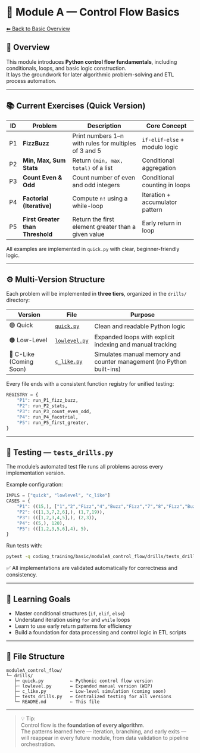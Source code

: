 # 🧩 Module A — Control Flow Basics
[⬅ Back to Basic Overview](../../README.md)

## 🎯 Overview
This module introduces **Python control flow fundamentals**, including conditionals, loops, and basic logic construction.  
It lays the groundwork for later algorithmic problem-solving and ETL process automation.

---

## 📚 Current Exercises (Quick Version)

| ID | Problem | Description | Core Concept |
|----|----------|--------------|---------------|
| P1 | **FizzBuzz** | Print numbers 1–n with rules for multiples of 3 and 5 | `if-elif-else` + modulo logic |
| P2 | **Min, Max, Sum Stats** | Return `(min, max, total)` of a list | Conditional aggregation |
| P3 | **Count Even & Odd** | Count number of even and odd integers | Conditional counting in loops |
| P4 | **Factorial (Iterative)** | Compute `n!` using a while-loop | Iteration + accumulator pattern |
| P5 | **First Greater than Threshold** | Return the first element greater than a given value | Early return in loop |

All examples are implemented in `quick.py` with clear, beginner-friendly logic.

---

## ⚙️ Multi-Version Structure

Each problem will be implemented in **three tiers**, organized in the `drills/` directory:

| Version | File | Purpose |
|----------|------|----------|
| 🟢 Quick | [`quick.py`](quick.py) | Clean and readable Python logic |
| 🟠 Low-Level | [`lowlevel.py`](lowlevel.py) | Expanded loops with explicit indexing and manual tracking |
| 🔵 C-Like (Coming Soon) | [`c_like.py`](c_like.py) | Simulates manual memory and counter management (no Python built-ins) |

Every file ends with a consistent function registry for unified testing:
```python
REGISTRY = {
    "P1": run_P1_fizz_buzz,
    "P2": run_P2_stats,
    "P3": run_P3_count_even_odd,
    "P4": run_P4_facotrial,
    "P5": run_P5_first_greater,
}
```

---

## 🧪 Testing — `tests_drills.py`

The module’s automated test file runs all problems across every implementation version.

Example configuration:
```python
IMPLS = ["quick", "lowlevel", "c_like"]
CASES = {
    "P1": ((15,), ["1","2","Fizz","4","Buzz","Fizz","7","8","Fizz","Buzz","11","Fizz","13","14","FizzBuzz"]),
    "P2": (([1,3,7,2,6],), (1,7,19)),
    "P3": (([1,2,3,4,5],), (2,3)),
    "P4": ((5,), 120),
    "P5": (([1,2,3,5,6],4), 5),
}
```

Run tests with:
```bash
pytest -q coding_training/basic/moduleA_control_flow/drills/tests_drills.py
```

✅ All implementations are validated automatically for correctness and consistency.

---

## 🧭 Learning Goals

- Master conditional structures (`if`, `elif`, `else`)  
- Understand iteration using `for` and `while` loops  
- Learn to use early return patterns for efficiency  
- Build a foundation for data processing and control logic in ETL scripts

---

## 🧩 File Structure

```
moduleA_control_flow/
└─ drills/
   ├─ quick.py          ← Pythonic control flow version
   ├─ lowlevel.py       ← Expanded manual version (WIP)
   ├─ c_like.py         ← Low-level simulation (coming soon)
   ├─ tests_drills.py   ← Centralized testing for all versions
   └─ README.md         ← This file
```

---

> 💡 Tip:  
> Control flow is the **foundation of every algorithm**.  
> The patterns learned here — iteration, branching, and early exits — will reappear in every future module, from data validation to pipeline orchestration.
